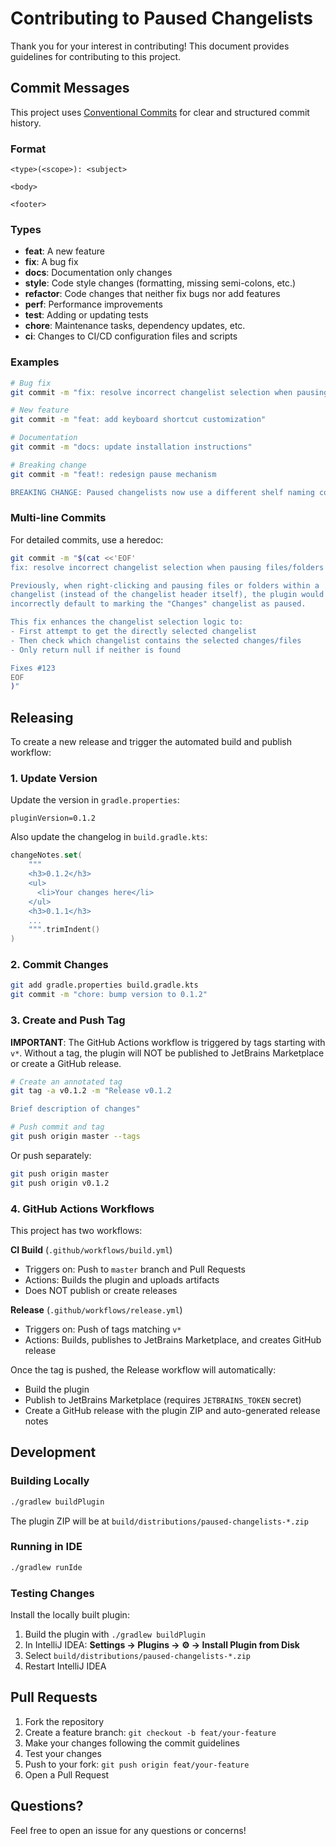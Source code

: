 # Contributing to Paused Changelists

Thank you for your interest in contributing! This document provides guidelines for contributing to this project.

## Commit Messages

This project uses [Conventional Commits](https://www.conventionalcommits.org/) for clear and structured commit history.

### Format

```
<type>(<scope>): <subject>

<body>

<footer>
```

### Types

- **feat**: A new feature
- **fix**: A bug fix
- **docs**: Documentation only changes
- **style**: Code style changes (formatting, missing semi-colons, etc.)
- **refactor**: Code changes that neither fix bugs nor add features
- **perf**: Performance improvements
- **test**: Adding or updating tests
- **chore**: Maintenance tasks, dependency updates, etc.
- **ci**: Changes to CI/CD configuration files and scripts

### Examples

```bash
# Bug fix
git commit -m "fix: resolve incorrect changelist selection when pausing files"

# New feature
git commit -m "feat: add keyboard shortcut customization"

# Documentation
git commit -m "docs: update installation instructions"

# Breaking change
git commit -m "feat!: redesign pause mechanism

BREAKING CHANGE: Paused changelists now use a different shelf naming convention."
```

### Multi-line Commits

For detailed commits, use a heredoc:

```bash
git commit -m "$(cat <<'EOF'
fix: resolve incorrect changelist selection when pausing files/folders

Previously, when right-clicking and pausing files or folders within a 
changelist (instead of the changelist header itself), the plugin would 
incorrectly default to marking the "Changes" changelist as paused.

This fix enhances the changelist selection logic to:
- First attempt to get the directly selected changelist
- Then check which changelist contains the selected changes/files
- Only return null if neither is found

Fixes #123
EOF
)"
```

## Releasing

To create a new release and trigger the automated build and publish workflow:

### 1. Update Version

Update the version in `gradle.properties`:

```properties
pluginVersion=0.1.2
```

Also update the changelog in `build.gradle.kts`:

```kotlin
changeNotes.set(
    """
    <h3>0.1.2</h3>
    <ul>
      <li>Your changes here</li>
    </ul>
    <h3>0.1.1</h3>
    ...
    """.trimIndent()
)
```

### 2. Commit Changes

```bash
git add gradle.properties build.gradle.kts
git commit -m "chore: bump version to 0.1.2"
```

### 3. Create and Push Tag

**IMPORTANT**: The GitHub Actions workflow is triggered by tags starting with `v*`. Without a tag, the plugin will NOT be published to JetBrains Marketplace or create a GitHub release.

```bash
# Create an annotated tag
git tag -a v0.1.2 -m "Release v0.1.2

Brief description of changes"

# Push commit and tag
git push origin master --tags
```

Or push separately:

```bash
git push origin master
git push origin v0.1.2
```

### 4. GitHub Actions Workflows

This project has two workflows:

**CI Build** (`.github/workflows/build.yml`)
- Triggers on: Push to `master` branch and Pull Requests
- Actions: Builds the plugin and uploads artifacts
- Does NOT publish or create releases

**Release** (`.github/workflows/release.yml`)
- Triggers on: Push of tags matching `v*`
- Actions: Builds, publishes to JetBrains Marketplace, and creates GitHub release

Once the tag is pushed, the Release workflow will automatically:
- Build the plugin
- Publish to JetBrains Marketplace (requires `JETBRAINS_TOKEN` secret)
- Create a GitHub release with the plugin ZIP and auto-generated release notes

## Development

### Building Locally

```bash
./gradlew buildPlugin
```

The plugin ZIP will be at `build/distributions/paused-changelists-*.zip`

### Running in IDE

```bash
./gradlew runIde
```

### Testing Changes

Install the locally built plugin:
1. Build the plugin with `./gradlew buildPlugin`
2. In IntelliJ IDEA: **Settings → Plugins → ⚙️ → Install Plugin from Disk**
3. Select `build/distributions/paused-changelists-*.zip`
4. Restart IntelliJ IDEA

## Pull Requests

1. Fork the repository
2. Create a feature branch: `git checkout -b feat/your-feature`
3. Make your changes following the commit guidelines
4. Test your changes
5. Push to your fork: `git push origin feat/your-feature`
6. Open a Pull Request

## Questions?

Feel free to open an issue for any questions or concerns!
